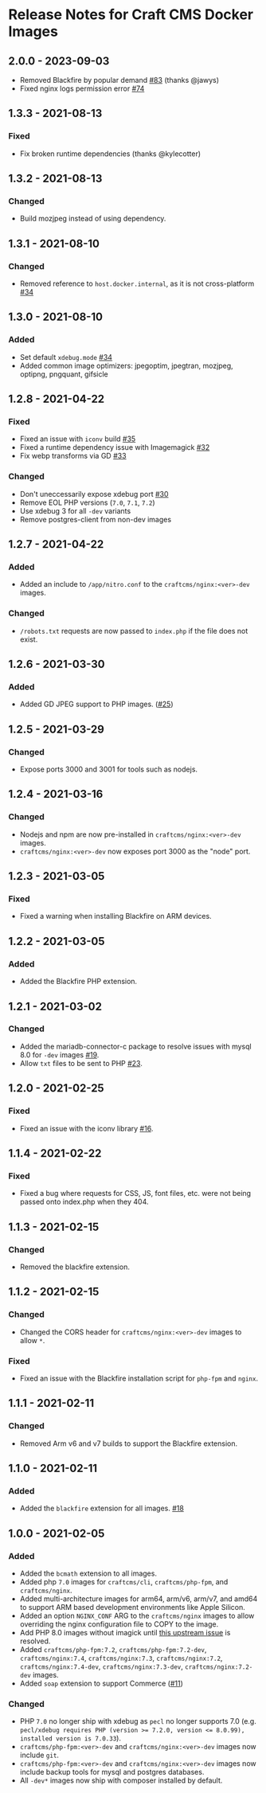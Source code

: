 # Release Notes for Craft CMS Docker Images

## 2.0.0 - 2023-09-03

- Removed Blackfire by popular demand [#83](https://github.com/craftcms/docker/pull/83/files) (thanks @jawys)
- Fixed nginx logs permission error [#74](https://github.com/craftcms/docker/pull/74)

## 1.3.3 - 2021-08-13

### Fixed

- Fix broken runtime dependencies (thanks @kylecotter)

## 1.3.2 - 2021-08-13

### Changed

- Build mozjpeg instead of using dependency.

## 1.3.1 - 2021-08-10

### Changed

- Removed reference to `host.docker.internal`, as it is not cross-platform [#34](https://github.com/craftcms/docker/issues/34)

## 1.3.0 - 2021-08-10

### Added

- Set default `xdebug.mode` [#34](https://github.com/craftcms/docker/issues/34)
- Added common image optimizers: jpegoptim, jpegtran, mozjpeg, optipng, pngquant, gifsicle

## 1.2.8 - 2021-04-22

### Fixed

- Fixed an issue with `iconv` build [#35](https://github.com/craftcms/docker/pull/35)
- Fixed a runtime dependency issue with Imagemagick [#32](https://github.com/craftcms/docker/issues/32)
- Fix webp transforms via GD [#33](https://github.com/craftcms/docker/issues/33)

### Changed

- Don't uneccessarily expose xdebug port [#30](https://github.com/craftcms/docker/issues/30)
- Remove EOL PHP versions (`7.0`, `7.1`, `7.2`)
- Use xdebug 3 for all `-dev` variants
- Remove postgres-client from non-dev images

## 1.2.7 - 2021-04-22

### Added

- Added an include to `/app/nitro.conf` to the `craftcms/nginx:<ver>-dev` images.

### Changed

- `/robots.txt` requests are now passed to `index.php` if the file does not exist.

## 1.2.6 - 2021-03-30

### Added

- Added GD JPEG support to PHP images. ([#25](https://github.com/craftcms/docker/issues/25))

## 1.2.5 - 2021-03-29

### Changed

- Expose ports 3000 and 3001 for tools such as nodejs.

## 1.2.4 - 2021-03-16

### Changed

- Nodejs and npm are now pre-installed in `craftcms/nginx:<ver>-dev` images.
- `craftcms/nginx:<ver>-dev` now exposes port 3000 as the "node" port.

## 1.2.3 - 2021-03-05

### Fixed

- Fixed a warning when installing Blackfire on ARM devices.

## 1.2.2 - 2021-03-05

### Added

- Added the Blackfire PHP extension.

## 1.2.1 - 2021-03-02

### Changed

- Added the mariadb-connector-c package to resolve issues with mysql 8.0 for `-dev` images [#19](https://github.com/craftcms/docker/issues/19).
- Allow `txt` files to be sent to PHP [#23](https://github.com/craftcms/docker/issues/23).

## 1.2.0 - 2021-02-25

### Fixed

- Fixed an issue with the iconv library [#16](https://github.com/craftcms/docker/issues/16).

## 1.1.4 - 2021-02-22

### Fixed

- Fixed a bug where requests for CSS, JS, font files, etc. were not being passed onto index.php when they 404.

## 1.1.3 - 2021-02-15

### Changed

- Removed the blackfire extension.

## 1.1.2 - 2021-02-15

### Changed

- Changed the CORS header for `craftcms/nginx:<ver>-dev` images to allow `*`.

### Fixed

- Fixed an issue with the Blackfire installation script for `php-fpm` and `nginx`.

## 1.1.1 - 2021-02-11

### Changed

- Removed Arm v6 and v7 builds to support the Blackfire extension.

## 1.1.0 - 2021-02-11

### Added

- Added the `blackfire` extension for all images. [#18](https://github.com/craftcms/docker/issues/18)

## 1.0.0 - 2021-02-05

### Added

- Added the `bcmath` extension to all images.
- Added php `7.0` images for `craftcms/cli`, `craftcms/php-fpm`, and `craftcms/nginx`.
- Added multi-architecture images for arm64, arm/v6, arm/v7, and amd64 to support ARM based development environments like Apple Silicon.
- Added an option `NGINX_CONF` ARG to the `craftcms/nginx` images to allow overriding the nginx configuration file to COPY to the image.
- Add PHP 8.0 images without imagick until [this upstream issue](https://github.com/Imagick/imagick/issues/358) is resolved.
- Added `craftcms/php-fpm:7.2`, `craftcms/php-fpm:7.2-dev`, `craftcms/nginx:7.4`, `craftcms/nginx:7.3`, `craftcms/nginx:7.2`, `craftcms/nginx:7.4-dev`, `craftcms/nginx:7.3-dev`, `craftcms/nginx:7.2-dev` images.
- Added `soap` extension to support Commerce ([#11](https://github.com/craftcms/docker/issues/11))

### Changed

- PHP `7.0` no longer ship with xdebug as `pecl` no longer supports 7.0 (e.g. `pecl/xdebug requires PHP (version >= 7.2.0, version <= 8.0.99), installed version is 7.0.33`).
- `craftcms/php-fpm:<ver>-dev` and `craftcms/nginx:<ver>-dev` images now include `git`.
- `craftcms/php-fpm:<ver>-dev` and `craftcms/nginx:<ver>-dev` images now include backup tools for mysql and postgres databases.
- All `-dev*` images now ship with composer installed by default.
